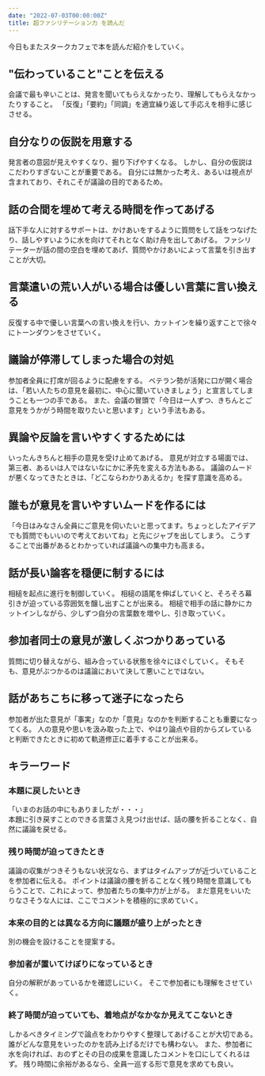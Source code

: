 ```yaml
---
date: "2022-07-03T00:00:00Z"
title: 超ファシリテーション力 を読んだ
---
```


今日もまたスタークカフェで本を読んだ紹介をしていく。

## "伝わっていること"ことを伝える
会議で最も辛いことは、発言を聞いてもらえなかったり、理解してもらえなかったりすること。
「反復」「要約」「同調」を適宜繰り返して手応えを相手に感じさせる。

## 自分なりの仮説を用意する
発言者の意図が見えやすくなり、掘り下げやすくなる。
しかし、自分の仮説はこだわりすぎないことが重要である。
自分には無かった考え、あるいは視点が含まれており、それこそが議論の目的であるため。

## 話の合間を埋めて考える時間を作ってあげる
話下手な人に対するサポートは、かけあいをするように質問をして話をつなげたり、話しやすいように水を向けてそれとなく助け舟を出してあげる。
ファシリテーターが話の間の空白を埋めてあげ、質問やかけあいによって言葉を引き出すことが大切。

## 言葉遣いの荒い人がいる場合は優しい言葉に言い換える
反復する中で優しい言葉への言い換えを行い、カットインを繰り返すことで徐々にトーンダウンをさせていく。

## 議論が停滞してしまった場合の対処
参加者全員に打席が回るように配慮をする。
ベテラン勢が活発に口が開く場合は、「若い人たちの意見を最初に、中心に聞いていきましょう」と宣言してしまうことも一つの手である。
また、会議の冒頭で「今日は一人ずつ、きちんとご意見をうかがう時間を取りたいと思います」という手法もある。

## 異論や反論を言いやすくするためには
いったんきちんと相手の意見を受け止めてあげる。
意見が対立する場面では、第三者、あるいは人ではないなにかに矛先を変える方法もある。
議論のムードが悪くなってきたときは、「どこならわかりあえるか」を探す意識を高める。

## 誰もが意見を言いやすいムードを作るには
「今日はみなさん全員にご意見を伺いたいと思ってます。ちょっとしたアイデアでも質問でもいいので考えておいてね」と先にジャブを出してしまう。
こうすることで出番があるとわかっていれば議論への集中力も高まる。

## 話が長い論客を穏便に制するには
相槌を起点に進行を制御していく。
相槌の語尾を伸ばしていくと、そろそろ幕引きが迫っている雰囲気を醸し出すことが出来る。
相槌で相手の話に静かにカットインしながら、少しずつ自分の言葉数を増やし、引き取っていく。

## 参加者同士の意見が激しくぶつかりあっている
質問に切り替えながら、組み合っている状態を徐々にほぐしていく。
そもそも、意見がぶつかるのは議論において決して悪いことではない。

## 話があちこちに移って迷子になったら
参加者が出た意見が「事実」なのか「意見」なのかを判断することも重要になってくる。
人の意見や思いを汲み取った上で、やはり論点や目的からズレていると判断できたときに初めて軌道修正に着手することが出来る。

## キラーワード
### 本題に戻したいとき
「いまのお話の中にもありましたが・・・」<br>
本題に引き戻すことのできる言葉さえ見つけ出せば、話の腰を折ることなく、自然に議論を戻せる。

### 残り時間が迫ってきたとき
議論の収集がつきそうもない状況なら、まずはタイムアップが近づいていることを参加者に伝える。
ポイントは議論の腰を折ることなく残り時間を意識してもらうことで、これによって、参加者たちの集中力が上がる。
まだ意見をいいたりなさそうな人には、ここでコメントを積極的に求めていく。

### 本来の目的とは異なる方向に議題が盛り上がったとき
別の機会を設けることを提案する。

### 参加者が置いてけぼりになっているとき
自分の解釈があっているかを確認しにいく。
そこで参加者にも理解をさせていく。

### 終了時間が迫っていても、着地点がなかなか見えてこないとき
しかるべきタイミングで論点をわかりやすく整理してあげることが大切である。
誰がどんな意見をいったのかを読み上げるだけでも構わない。
また、参加者に水を向ければ、おのずとその日の成果を意識したコメントを口にしてくれるはず。
残り時間に余裕があるなら、全員一巡する形で意見を求めても良い。
